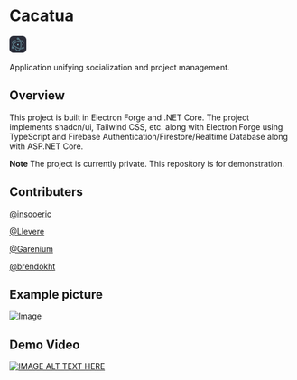 # Cacatua
<img src="https://github.com/insooeric/Cacatua-Description/blob/main/Electron.svg" alt="Image" width="30" />

Application unifying socialization and project management.

## Overview
This project is built in Electron Forge and .NET Core.
The project implements shadcn/ui, Tailwind CSS, etc. along with Electron Forge using TypeScript and Firebase Authentication/Firestore/Realtime Database along with ASP.NET Core.

**Note**
The project is currently private. This repository is for demonstration.

## Contributers
[@insooeric](https://github.com/insooeric)

[@Llevere](https://github.com/Llevere)

[@Garenium](https://github.com/Garenium)

[@brendokht](https://github.com/brendokht)

## Example picture

![Image](https://github.com/user-attachments/assets/cd2aeb4e-46a6-4214-994c-c0715a1b1076)

## Demo Video
[![IMAGE ALT TEXT HERE](https://img.youtube.com/vi/t9gAavqbSgY/0.jpg)](https://www.youtube.com/watch?v=t9gAavqbSgY)
